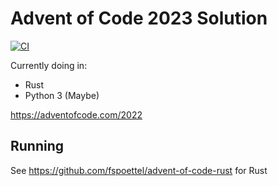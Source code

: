 # Advent of Code 2023 Solution

[![CI](https://github.com/noaione/advent-of-code-2023/actions/workflows/ci.yml/badge.svg)](https://github.com/noaione/advent-of-code-2023/actions/workflows/ci.yml)

Currently doing in:
- Rust
- Python 3 (Maybe)

https://adventofcode.com/2022

## Running

See https://github.com/fspoettel/advent-of-code-rust for Rust
